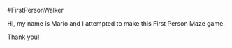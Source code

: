 #FirstPersonWalker

Hi, my name is Mario and I attempted to make this First Person Maze game. 

Thank you!
